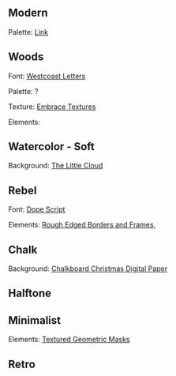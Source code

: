 ## Modern

Palette: [Link](http://paletton.com/#uid=1000u0kp9Sy00++Te2B00++Te2B)

## Woods

Font: [Westcoast Letters](https://www.designcuts.com/product/the-massive-end-of-year-freebie-bundle/)

Palette: ?

Texture: [Embrace Textures](https://www.designcuts.com/product/the-massive-end-of-year-freebie-bundle/)

Elements: 

## Watercolor - Soft

Background: [The Little Cloud](https://www.designcuts.com/product/the-massive-end-of-year-freebie-bundle/)

## Rebel

Font: [Dope Script](https://www.designcuts.com/product/the-massive-end-of-year-freebie-bundle/)

Elements: [Rough Edged Borders and Frames](https://www.designcuts.com/product/the-massive-end-of-year-freebie-bundle/), 

## Chalk

Background: [Chalkboard Christmas Digital Paper](https://www.designcuts.com/product/the-massive-end-of-year-freebie-bundle/)

## Halftone

## Minimalist

Elements: [Textured Geometric Masks](https://www.designcuts.com/product/the-massive-end-of-year-freebie-bundle/)

## Retro